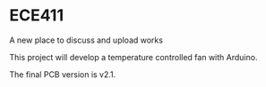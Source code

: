 # ECE411
A new place to discuss and upload works

This project will develop a temperature controlled fan with Arduino.

The final PCB version is v2.1.
